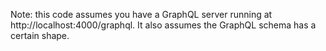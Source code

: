 Note: this code assumes you have a GraphQL server running at http://localhost:4000/graphql. It also assumes the GraphQL schema has a certain shape.
